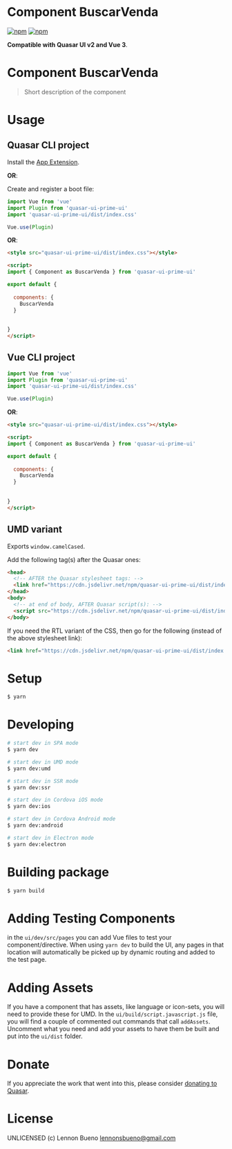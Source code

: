 # Component BuscarVenda

[![npm](https://img.shields.io/npm/v/quasar-ui-prime-ui.svg?label=quasar-ui-prime-ui)](https://www.npmjs.com/package/quasar-ui-prime-ui)
[![npm](https://img.shields.io/npm/dt/quasar-ui-prime-ui.svg)](https://www.npmjs.com/package/quasar-ui-prime-ui)

**Compatible with Quasar UI v2 and Vue 3**.


# Component BuscarVenda
> Short description of the component




# Usage

## Quasar CLI project


Install the [App Extension](../app-extension).

**OR**:


Create and register a boot file:

```js
import Vue from 'vue'
import Plugin from 'quasar-ui-prime-ui'
import 'quasar-ui-prime-ui/dist/index.css'

Vue.use(Plugin)
```

**OR**:

```html
<style src="quasar-ui-prime-ui/dist/index.css"></style>

<script>
import { Component as BuscarVenda } from 'quasar-ui-prime-ui'

export default {
  
  components: {
    BuscarVenda
  }
  
  
}
</script>
```

## Vue CLI project

```js
import Vue from 'vue'
import Plugin from 'quasar-ui-prime-ui'
import 'quasar-ui-prime-ui/dist/index.css'

Vue.use(Plugin)
```

**OR**:

```html
<style src="quasar-ui-prime-ui/dist/index.css"></style>

<script>
import { Component as BuscarVenda } from 'quasar-ui-prime-ui'

export default {
  
  components: {
    BuscarVenda
  }
  
  
}
</script>
```

## UMD variant

Exports `window.camelCased`.

Add the following tag(s) after the Quasar ones:

```html
<head>
  <!-- AFTER the Quasar stylesheet tags: -->
  <link href="https://cdn.jsdelivr.net/npm/quasar-ui-prime-ui/dist/index.min.css" rel="stylesheet" type="text/css">
</head>
<body>
  <!-- at end of body, AFTER Quasar script(s): -->
  <script src="https://cdn.jsdelivr.net/npm/quasar-ui-prime-ui/dist/index.umd.min.js"></script>
</body>
```
If you need the RTL variant of the CSS, then go for the following (instead of the above stylesheet link):
```html
<link href="https://cdn.jsdelivr.net/npm/quasar-ui-prime-ui/dist/index.rtl.min.css" rel="stylesheet" type="text/css">
```

# Setup
```bash
$ yarn
```

# Developing
```bash
# start dev in SPA mode
$ yarn dev

# start dev in UMD mode
$ yarn dev:umd

# start dev in SSR mode
$ yarn dev:ssr

# start dev in Cordova iOS mode
$ yarn dev:ios

# start dev in Cordova Android mode
$ yarn dev:android

# start dev in Electron mode
$ yarn dev:electron
```

# Building package
```bash
$ yarn build
```

# Adding Testing Components
in the `ui/dev/src/pages` you can add Vue files to test your component/directive. When using `yarn dev` to build the UI, any pages in that location will automatically be picked up by dynamic routing and added to the test page.

# Adding Assets
If you have a component that has assets, like language or icon-sets, you will need to provide these for UMD. In the `ui/build/script.javascript.js` file, you will find a couple of commented out commands that call `addAssets`. Uncomment what you need and add your assets to have them be built and put into the `ui/dist` folder.

# Donate
If you appreciate the work that went into this, please consider [donating to Quasar](https://donate.quasar.dev).

# License
UNLICENSED (c) Lennon Bueno <lennonsbueno@gmail.com>

